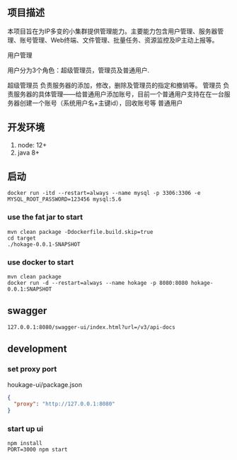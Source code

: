 ## 项目描述

本项目旨在为IP多变的小集群提供管理能力。主要能力包含用户管理、服务器管理、账号管理、Web终端、文件管理、批量任务、资源监控及IP主动上报等。

 用户管理 
  
用户分为3个角色：超级管理员，管理员及普通用户.
 
超级管理员 
    负责服务器的添加，修改，删除及管理员的指定和撤销等。
管理员
  负责服务器的具体管理——给普通用户添加账号，目前一个普通用户支持在在一台服务器创建一个账号（系统用户名+主键id），回收账号等
普通用户



## 开发环境

1. node: 12+
2. java 8+

## 启动

```shell script
docker run -itd --restart=always --name mysql -p 3306:3306 -e MYSQL_ROOT_PASSWORD=123456 mysql:5.6
```

### use the fat jar to start

```shell script
mvn clean package -Ddockerfile.build.skip=true
cd target
./hokage-0.0.1-SNAPSHOT
```

### use docker to start

```shell script
mvn clean package
docker run -d --restart=always --name hokage -p 8080:8080 hokage-0.0.1:SNAPSHOT
```


## swagger

```
127.0.0.1:8080/swagger-ui/index.html?url=/v3/api-docs
```

## development

### set proxy port

houkage-ui/package.json

```json
{
  "proxy": "http://127.0.0.1:8080"
}
```

### start up ui

```shell script
npm install
PORT=3000 npm start
```


